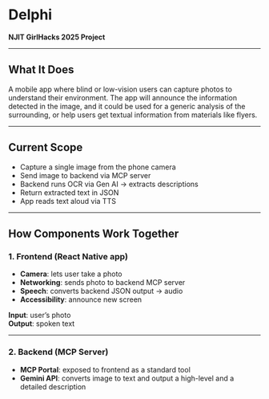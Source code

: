 # Delphi

**NJIT GirlHacks 2025 Project**

---

## What It Does

A mobile app where blind or low-vision users can capture photos to understand their environment. The app will announce the information detected in the image, and it could be used for a generic analysis of the surrounding, or help users get textual information from materials like flyers.

---

## Current Scope

- Capture a single image from the phone camera
- Send image to backend via MCP server
- Backend runs OCR via Gen AI → extracts descriptions
- Return extracted text in JSON
- App reads text aloud via TTS

---

## How Components Work Together

### 1. Frontend (React Native app)

- **Camera**: lets user take a photo
- **Networking**: sends photo to backend MCP server
- **Speech**: converts backend JSON output → audio
- **Accessibility**: announce new screen

**Input**: user’s photo  
**Output**: spoken text

---

### 2. Backend (MCP Server)

- **MCP Portal**: exposed to frontend as a standard tool
- **Gemini API**: converts image to text and output a high-level and a detailed description
